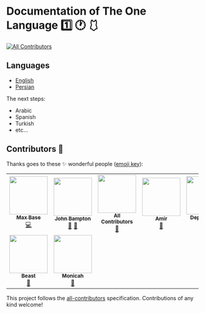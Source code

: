 # Documentation of The One Language 1️⃣ 🕐 🩱

<!-- prettier-ignore-start -->
<!-- ALL-CONTRIBUTORS-BADGE:START - Do not remove or modify this section -->
[![All Contributors](https://img.shields.io/badge/all_contributors-9-orange.svg?style=flat-square)](#contributors-)
<!-- ALL-CONTRIBUTORS-BADGE:END -->
<!-- prettier-ignore-end -->

## Languages

- [English](/en/)
- [Persian](/fa/)

The next steps:

- Arabic
- Spanish
- Turkish
- etc...

## Contributors 🚀

Thanks goes to these ✨ wonderful people ([emoji key](https://allcontributors.org/docs/en/emoji-key)):

<!-- ALL-CONTRIBUTORS-LIST:START - Do not remove or modify this section -->
<!-- prettier-ignore-start -->
<!-- markdownlint-disable -->
<table>
  <tr>
    <td align="center"><a href="https://maxbase.org/"><img src="https://avatars.githubusercontent.com/u/2658040?v=4?s=100" width="100px;" alt=""/><br /><sub><b>Max Base</b></sub></a><br /><a href="https://github.com/One-Language/Document/commits?author=BaseMax" title="Code">💻</a></td>
    <td align="center"><a href="https://github.com/jbampton"><img src="https://avatars.githubusercontent.com/u/418747?v=4?s=100" width="100px;" alt=""/><br /><sub><b>John Bampton</b></sub></a><br /><a href="#projectManagement-jbampton" title="Project Management">📆</a> <a href="https://github.com/One-Language/Document/commits?author=jbampton" title="Documentation">📖</a></td>
    <td align="center"><a href="https://allcontributors.org"><img src="https://avatars.githubusercontent.com/u/46410174?v=4?s=100" width="100px;" alt=""/><br /><sub><b>All Contributors</b></sub></a><br /><a href="https://github.com/One-Language/Document/commits?author=all-contributors" title="Documentation">📖</a></td>
    <td align="center"><a href="http://amir-shiati.github.io/"><img src="https://avatars.githubusercontent.com/u/47950086?v=4?s=100" width="100px;" alt=""/><br /><sub><b>Amir</b></sub></a><br /><a href="https://github.com/One-Language/Document/commits?author=amir-shiati" title="Documentation">📖</a></td>
    <td align="center"><a href="https://github.com/features/security"><img src="https://avatars.githubusercontent.com/u/27347476?v=4?s=100" width="100px;" alt=""/><br /><sub><b>Dependabot</b></sub></a><br /><a href="#maintenance-dependabot" title="Maintenance">🚧</a> <a href="#security-dependabot" title="Security">🛡️</a></td>
    <td align="center"><a href="https://github.com/basalumutgazi"><img src="https://avatars.githubusercontent.com/u/81925269?v=4?s=100" width="100px;" alt=""/><br /><sub><b>basalumutgazi</b></sub></a><br /><a href="#ideas-basalumutgazi" title="Ideas, Planning, & Feedback">🤔</a> <a href="#projectManagement-basalumutgazi" title="Project Management">📆</a> <a href="#design-basalumutgazi" title="Design">🎨</a> <a href="https://github.com/One-Language/Document/commits?author=basalumutgazi" title="Documentation">📖</a></td>
    <td align="center"><a href="http://pooiaferdowsi.github.io"><img src="https://avatars.githubusercontent.com/u/76428946?v=4?s=100" width="100px;" alt=""/><br /><sub><b>PooiaFerdowsi</b></sub></a><br /><a href="https://github.com/One-Language/Document/commits?author=PooiaFerdowsi" title="Documentation">📖</a></td>
  </tr>
  <tr>
    <td align="center"><a href="https://discord.gg/sFCE2HcMCa"><img src="https://avatars.githubusercontent.com/u/20361754?v=4?s=100" width="100px;" alt=""/><br /><sub><b>Beast</b></sub></a><br /><a href="https://github.com/One-Language/Document/pulls?q=is%3Apr+reviewed-by%3Ajohnbampton" title="Reviewed Pull Requests">👀</a></td>
    <td align="center"><a href="http://Nikah.com"><img src="https://avatars.githubusercontent.com/u/89571666?v=4?s=100" width="100px;" alt=""/><br /><sub><b>Monicah</b></sub></a><br /><a href="#projectManagement-Monicahinga" title="Project Management">📆</a></td>
  </tr>
</table>

<!-- markdownlint-restore -->
<!-- prettier-ignore-end -->

<!-- ALL-CONTRIBUTORS-LIST:END -->

This project follows the [all-contributors](https://github.com/all-contributors/all-contributors) specification. Contributions of any kind welcome!
